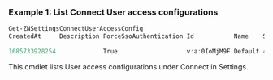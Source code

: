 ### Example 1: List Connect User access configurations
```powershell
Get-ZNSettingsConnectUserAccessConfig                      
CreatedAt     Description ForceSsoAuthentication Id           Name    SessionTtlHours
---------     ----------- ---------------------- --           ----    ---------------
1685733928254             True                   v:a:0IoMjM9F Default 48
```

This cmdlet lists User access configurations under Connect in Settings.
